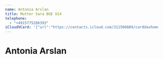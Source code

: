 ```yaml
---
name: Antonia Arslan
title: Mutter Sara BGE U14
telephone:
  - "+4915775286393"
iCloudVCard: '{"url":"https://contacts.icloud.com/311500889/carddavhome/card/65DB3CF0-0FFD-4DED-9807-AEABB530935C.vcf","etag":"\"kthcelkv\"","data":"BEGIN:VCARD\r\nVERSION:3.0\r\nFN:\r\nN:Arslan;Antonia;;;\r\nUID:10109F26-CA67-4A73-9FF8-90FCC6D6DCFC\r\nPRODID:-//Apple Inc.//iOS 15.5//EN\r\nREV:2025-04-03T22:18:35Z\r\nORG:;\r\nTITLE:Mutter Sara BGE U14\r\nTEL:+4915775286393\r\nEND:VCARD"}'
---
```

# Antonia Arslan